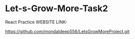 # Let-s-Grow-More-Task2
React Practice
WEBSITE LINK-

https://github.com/mondaldeep556/LetsGrowMoreProject.git
